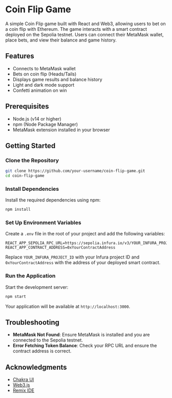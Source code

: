 # Coin Flip Game

A simple Coin Flip game built with React and Web3, allowing users to bet on a coin flip with Ethereum. The game interacts with a smart contract deployed on the Sepolia testnet. Users can connect their MetaMask wallet, place bets, and view their balance and game history.

## Features

- Connects to MetaMask wallet
- Bets on coin flip (Heads/Tails)
- Displays game results and balance history
- Light and dark mode support
- Confetti animation on win

## Prerequisites

- Node.js (v14 or higher)
- npm (Node Package Manager)
- MetaMask extension installed in your browser

## Getting Started

### Clone the Repository

```bash
git clone https://github.com/your-username/coin-flip-game.git
cd coin-flip-game
```

### Install Dependencies

Install the required dependencies using npm:

```bash
npm install
```

### Set Up Environment Variables

Create a `.env` file in the root of your project and add the following variables:

```plaintext
REACT_APP_SEPOLIA_RPC_URL=https://sepolia.infura.io/v3/YOUR_INFURA_PROJECT_ID
REACT_APP_CONTRACT_ADDRESS=0xYourContractAddress
```

Replace `YOUR_INFURA_PROJECT_ID` with your Infura project ID and `0xYourContractAddress` with the address of your deployed smart contract.

### Run the Application

Start the development server:

```bash
npm start
```

Your application will be available at `http://localhost:3000`.


## Troubleshooting

- **MetaMask Not Found**: Ensure MetaMask is installed and you are connected to the Sepolia testnet.
- **Error Fetching Token Balance**: Check your RPC URL and ensure the contract address is correct.



## Acknowledgments

- [Chakra UI](https://chakra-ui.com/)
- [Web3.js](https://web3js.readthedocs.io/)
- [Remix IDE](https://remix.ethereum.org/)

